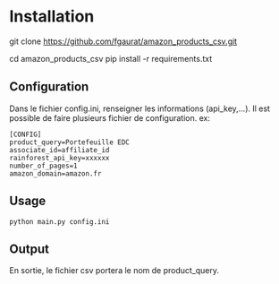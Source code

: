 # Installation

git clone https://github.com/fgaurat/amazon_products_csv.git

cd amazon_products_csv
pip install -r requirements.txt

## Configuration
Dans le fichier config.ini, renseigner les informations (api_key,...).
Il est possible de faire plusieurs fichier de configuration.
ex:
```
[CONFIG]
product_query=Portefeuille EDC
associate_id=affiliate_id
rainforest_api_key=xxxxxx
number_of_pages=1
amazon_domain=amazon.fr
```

## Usage
```
python main.py config.ini
```

## Output
En sortie, le fichier csv portera le nom de product_query.

